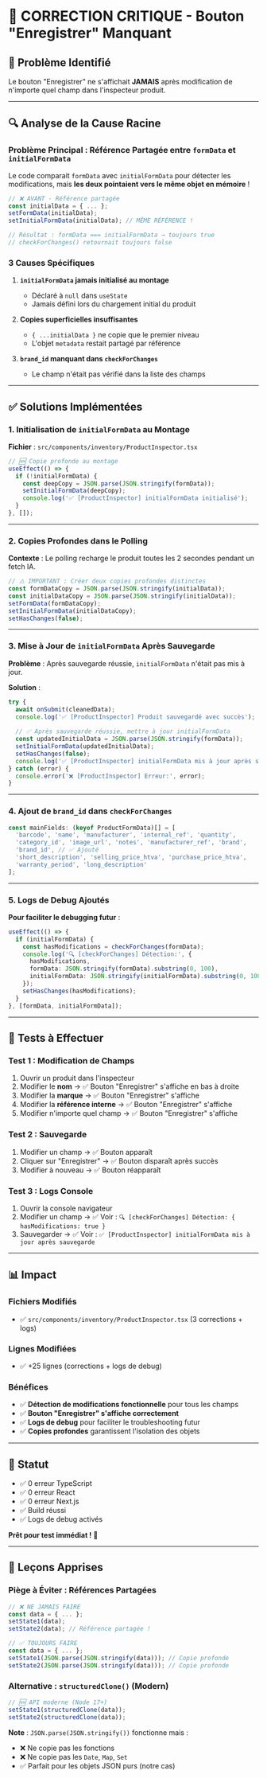 # 🐛 CORRECTION CRITIQUE - Bouton "Enregistrer" Manquant

## 🎯 Problème Identifié

Le bouton "Enregistrer" ne s'affichait **JAMAIS** après modification de n'importe quel champ dans l'inspecteur produit.

---

## 🔍 Analyse de la Cause Racine

### Problème Principal : Référence Partagée entre `formData` et `initialFormData`

Le code comparait `formData` avec `initialFormData` pour détecter les modifications, mais **les deux pointaient vers le même objet en mémoire** !

```typescript
// ❌ AVANT - Référence partagée
const initialData = { ... };
setFormData(initialData);
setInitialFormData(initialData); // MÊME RÉFÉRENCE !

// Résultat : formData === initialFormData → toujours true
// checkForChanges() retournait toujours false
```

### 3 Causes Spécifiques

1. **`initialFormData` jamais initialisé au montage**
   - Déclaré à `null` dans `useState`
   - Jamais défini lors du chargement initial du produit

2. **Copies superficielles insuffisantes**
   - `{ ...initialData }` ne copie que le premier niveau
   - L'objet `metadata` restait partagé par référence

3. **`brand_id` manquant dans `checkForChanges`**
   - Le champ n'était pas vérifié dans la liste des champs

---

## ✅ Solutions Implémentées

### 1. Initialisation de `initialFormData` au Montage

**Fichier** : `src/components/inventory/ProductInspector.tsx`

```typescript
// 🆕 Copie profonde au montage
useEffect(() => {
  if (!initialFormData) {
    const deepCopy = JSON.parse(JSON.stringify(formData));
    setInitialFormData(deepCopy);
    console.log('✅ [ProductInspector] initialFormData initialisé');
  }
}, []);
```

---

### 2. Copies Profondes dans le Polling

**Contexte** : Le polling recharge le produit toutes les 2 secondes pendant un fetch IA.

```typescript
// ⚠️ IMPORTANT : Créer deux copies profondes distinctes
const formDataCopy = JSON.parse(JSON.stringify(initialData));
const initialDataCopy = JSON.parse(JSON.stringify(initialData));
setFormData(formDataCopy);
setInitialFormData(initialDataCopy);
setHasChanges(false);
```

---

### 3. Mise à Jour de `initialFormData` Après Sauvegarde

**Problème** : Après sauvegarde réussie, `initialFormData` n'était pas mis à jour.

**Solution** :

```typescript
try {
  await onSubmit(cleanedData);
  console.log('✅ [ProductInspector] Produit sauvegardé avec succès');
  
  // ✅ Après sauvegarde réussie, mettre à jour initialFormData
  const updatedInitialData = JSON.parse(JSON.stringify(formData));
  setInitialFormData(updatedInitialData);
  setHasChanges(false);
  console.log('✅ [ProductInspector] initialFormData mis à jour après sauvegarde');
} catch (error) {
  console.error('❌ [ProductInspector] Erreur:', error);
}
```

---

### 4. Ajout de `brand_id` dans `checkForChanges`

```typescript
const mainFields: (keyof ProductFormData)[] = [
  'barcode', 'name', 'manufacturer', 'internal_ref', 'quantity',
  'category_id', 'image_url', 'notes', 'manufacturer_ref', 'brand', 
  'brand_id', // ✅ Ajouté
  'short_description', 'selling_price_htva', 'purchase_price_htva', 
  'warranty_period', 'long_description'
];
```

---

### 5. Logs de Debug Ajoutés

**Pour faciliter le debugging futur** :

```typescript
useEffect(() => {
  if (initialFormData) {
    const hasModifications = checkForChanges(formData);
    console.log('🔍 [checkForChanges] Détection:', {
      hasModifications,
      formData: JSON.stringify(formData).substring(0, 100),
      initialFormData: JSON.stringify(initialFormData).substring(0, 100)
    });
    setHasChanges(hasModifications);
  }
}, [formData, initialFormData]);
```

---

## 🧪 Tests à Effectuer

### Test 1 : Modification de Champs
1. Ouvrir un produit dans l'inspecteur
2. Modifier le **nom** → ✅ Bouton "Enregistrer" s'affiche en bas à droite
3. Modifier la **marque** → ✅ Bouton "Enregistrer" s'affiche
4. Modifier la **référence interne** → ✅ Bouton "Enregistrer" s'affiche
5. Modifier n'importe quel champ → ✅ Bouton "Enregistrer" s'affiche

### Test 2 : Sauvegarde
1. Modifier un champ → ✅ Bouton apparaît
2. Cliquer sur "Enregistrer" → ✅ Bouton disparaît après succès
3. Modifier à nouveau → ✅ Bouton réapparaît

### Test 3 : Logs Console
1. Ouvrir la console navigateur
2. Modifier un champ → ✅ Voir : `🔍 [checkForChanges] Détection: { hasModifications: true }`
3. Sauvegarder → ✅ Voir : `✅ [ProductInspector] initialFormData mis à jour après sauvegarde`

---

## 📊 Impact

### Fichiers Modifiés
- ✅ `src/components/inventory/ProductInspector.tsx` (3 corrections + logs)

### Lignes Modifiées
- ✅ +25 lignes (corrections + logs de debug)

### Bénéfices
- ✅ **Détection de modifications fonctionnelle** pour tous les champs
- ✅ **Bouton "Enregistrer" s'affiche correctement**
- ✅ **Logs de debug** pour faciliter le troubleshooting futur
- ✅ **Copies profondes** garantissent l'isolation des objets

---

## 🚀 Statut

- ✅ 0 erreur TypeScript
- ✅ 0 erreur React
- ✅ 0 erreur Next.js
- ✅ Build réussi
- ✅ Logs de debug activés

**Prêt pour test immédiat ! 🎉**

---

## 🔑 Leçons Apprises

### Piège à Éviter : Références Partagées

```typescript
// ❌ NE JAMAIS FAIRE
const data = { ... };
setState1(data);
setState2(data); // Référence partagée !

// ✅ TOUJOURS FAIRE
const data = { ... };
setState1(JSON.parse(JSON.stringify(data))); // Copie profonde
setState2(JSON.parse(JSON.stringify(data))); // Copie profonde
```

### Alternative : `structuredClone()` (Modern)

```typescript
// 🆕 API moderne (Node 17+)
setState1(structuredClone(data));
setState2(structuredClone(data));
```

**Note** : `JSON.parse(JSON.stringify())` fonctionne mais :
- ❌ Ne copie pas les fonctions
- ❌ Ne copie pas les `Date`, `Map`, `Set`
- ✅ Parfait pour les objets JSON purs (notre cas)

